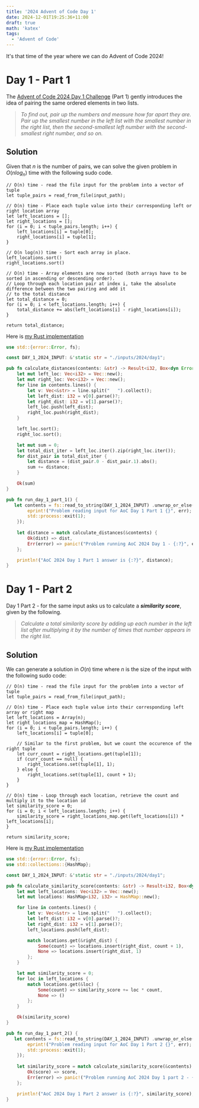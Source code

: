 ```yaml
---
title: '2024 Advent of Code Day 1'
date: 2024-12-01T19:25:36+11:00
draft: true
math: 'katex'
tags:
  - 'Advent of Code'
---
```


It's that time of the year where we can do Advent of Code 2024!

# Day 1 - Part 1
The [Advent of Code 2024 Day 1 Challenge](https://adventofcode.com/2024/day/1) (Part 1) gently introduces the idea of
pairing the same ordered elements in two lists.

> *To find out, pair up the numbers and measure how far apart they are. Pair up the smallest number in the left list
> with the smallest number in the right list, then the second-smallest left number with the second-smallest right
> number, and so on.*

## Solution
Given that $n$ is the number of pairs, we can solve the given problem in $O(nlog_n)$ time with the following sudo code.

```
// O(n) time - read the file input for the problem into a vector of tuple
let tuple_pairs = read_from_file(input_path);

// O(n) time - Place each tuple value into their corresponding left or right location array
let left_locations = [];
let right_locations = [];
for (i = 0; i < tuple_pairs.length; i++) {
    left_locations[i] = tuple[0];
    right_locations[i] = tuple[1];
}

// O(n log(n)) time - Sort each array in place.
left_locations.sort()
right_locations.sort()

// O(n) time - Array elements are now sorted (both arrays have to be sorted in ascending or descending order).
// Loop through each location pair at index i, take the absolute difference between the two pairing and add it
// to the total distance
let total_distance = 0;
for (i = 0; i < left_locations.length; i++) {
    total_distance += abs(left_locations[i] - right_locations[i]);
}

return total_distance;
```


Here is [my Rust implementation](https://github.com/Jr-14/advent-of-rust/blob/main/src/aoc2024/day1.rs#L6)
```Rust
use std::{error::Error, fs};

const DAY_1_2024_INPUT: &'static str = "./inputs/2024/day1";

pub fn calculate_distances(contents: &str) -> Result<i32, Box<dyn Error>> {
    let mut left_loc: Vec<i32> = Vec::new();
    let mut right_loc: Vec<i32> = Vec::new();
    for line in contents.lines() {
        let v: Vec<&str> = line.split("   ").collect();
        let left_dist: i32 = v[0].parse()?;
        let right_dist: i32 = v[1].parse()?;
        left_loc.push(left_dist); 
        right_loc.push(right_dist); 
    }

    left_loc.sort();
    right_loc.sort();

    let mut sum = 0;
    let total_dist_iter = left_loc.iter().zip(right_loc.iter());
    for dist_pair in total_dist_iter {
        let distance = (dist_pair.0 - dist_pair.1).abs();
        sum += distance;
    }

    Ok(sum)
}

pub fn run_day_1_part_1() {
   let contents = fs::read_to_string(DAY_1_2024_INPUT) .unwrap_or_else(|err| {
        eprint!("Problem reading input for AoC Day 1 Part 1 {}", err);
        std::process::exit(1);
    });
    
    let distance = match calculate_distances(&contents) {
        Ok(dist) => dist,
        Err(error) => panic!("Problem running AoC 2024 Day 1 - {:?}", error)
    };

    println!("AoC 2024 Day 1 Part 1 answer is {:?}", distance);
}
```

# Day 1 - Part 2
Day 1 Part 2 - for the same input asks us to calculate a ***similarity score***, given by the following.

> *Calculate a total similarity score by adding up each number in the left list after multiplying it by the number of
> times that number appears in the right list.*

## Solution
We can generate a solution in $O(n)$ time where $n$ is the size of the input with the following sudo code:

```
// O(n) time - read the file input for the problem into a vector of tuple
let tuple_pairs = read_from_file(input_path);

// O(n) time - Place each tuple value into their corresponding left array or right map
let left_locations = Array(n);
let right_locations_map = HashMap();
for (i = 0; i < tuple_pairs.length; i++) {
    left_locations[i] = tuple[0];
    
    // Similar to the first problem, but we count the occurence of the right tuple
    let curr_count = right_locations.get(tuple[1]);
    if (curr_count == null) {
        right_locations.set(tuple[1], 1);
    } else {
        right_locations.set(tuple[1], count + 1);
    }
}

// O(n) time - Loop through each location, retrieve the count and multiply it to the location id
let similarity_score = 0;
for (i = 0; i < left_locations.length; i++) {
    similarity_score = right_locations_map.get(left_locations[i]) * left_locations[i];
}

return similarity_score;
```

Here is [my Rust implementation](https://github.com/Jr-14/advent-of-rust/blob/main/src/aoc2024/day1.rs#L30)

```Rust
use std::{error::Error, fs};
use std::collections::{HashMap};

const DAY_1_2024_INPUT: &'static str = "./inputs/2024/day1";

pub fn calculate_similarity_score(contents: &str) -> Result<i32, Box<dyn Error>> {
    let mut left_locations: Vec<i32> = Vec::new();
    let mut locations: HashMap<i32, i32> = HashMap::new();

    for line in contents.lines() {
        let v: Vec<&str> = line.split("   ").collect();
        let left_dist: i32 = v[0].parse()?;
        let right_dist: i32 = v[1].parse()?;
        left_locations.push(left_dist); 

        match locations.get(&right_dist) {
            Some(count) => locations.insert(right_dist, count + 1),
            None => locations.insert(right_dist, 1)
        };
    }

    let mut similarity_score = 0;
    for loc in left_locations {
        match locations.get(&loc) {
            Some(count) => similarity_score += loc * count,
            None => ()
        };
    }

    Ok(similarity_score)
}

pub fn run_day_1_part_2() {
   let contents = fs::read_to_string(DAY_1_2024_INPUT) .unwrap_or_else(|err| {
        eprint!("Problem reading input for AoC Day 1 Part 2 {}", err);
        std::process::exit(1);
    });
    
    let similarity_score = match calculate_similarity_score(&contents) {
        Ok(score) => score,
        Err(error) => panic!("Problem running AoC 2024 Day 1 part 2 - {:?}", error)
    };

    println!("AoC 2024 Day 1 Part 2 answer is {:?}", similarity_score);
}
```



